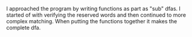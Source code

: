 I approached the program by writing functions as part as "sub" dfas.
I started of with verifying the reserved words and then continued to more complex matching.
When putting the functions together it makes the complete dfa.
